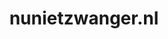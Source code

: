 ---
layout: post
title:  "nunietzwanger.nl"
internal_url:  "/data/nunietzwanger.nl.html"
categories: dutchgov
---
